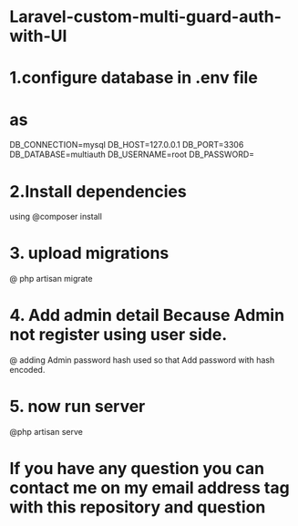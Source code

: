 # Laravel-custom-multi-guard-auth-with-UI

# 1.configure database in .env file
 # as
DB_CONNECTION=mysql
DB_HOST=127.0.0.1
DB_PORT=3306
DB_DATABASE=multiauth
DB_USERNAME=root
DB_PASSWORD=
 
# 2.Install dependencies
 using @composer install

 # 3. upload migrations 

 @ php artisan migrate

 # 4. Add admin detail Because Admin not register using user side.

@ adding Admin password hash used so that Add password with hash encoded.

 # 5. now run server
  @php artisan serve

  # If you have any question you can contact me on my email address tag with this repository and question
